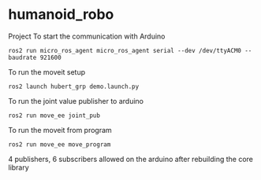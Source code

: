 # humanoid_robo
Project
To start the communication with Arduino
```
ros2 run micro_ros_agent micro_ros_agent serial --dev /dev/ttyACM0 --baudrate 921600
```

To run the moveit setup 

```
ros2 launch hubert_grp demo.launch.py
```
To run the joint value publisher to arduino

```
ros2 run move_ee joint_pub
```

To run the moveit from program

```
ros2 run move_ee move_program
```

4 publishers, 6 subscribers allowed on the arduino after rebuilding the core library